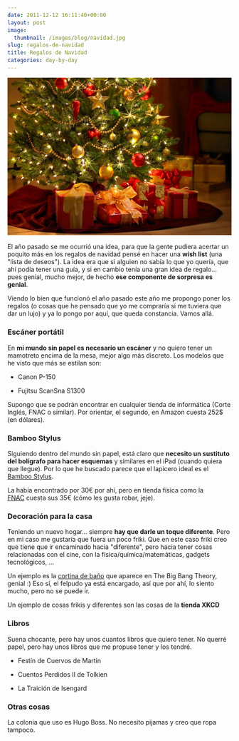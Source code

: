 ```yaml
---
date: 2011-12-12 16:11:40+00:00
layout: post
image:
  thumbnail: /images/blog/navidad.jpg
slug: regalos-de-navidad
title: Regalos de Navidad
categories: day-by-day
---
```


[![](/images/blog/navidad.jpg)](/images/blog/navidad.jpg)

El año pasado se me ocurrió una idea, para que la gente pudiera acertar un poquito más en los regalos de navidad pensé en hacer una **wish list** (una "lista de deseos"). La idea era que si alguien no sabía lo que yo quería, que ahí podía tener una guía, y si en cambio tenía una gran idea de regalo... pues genial, mucho mejor, de hecho **ese componente de sorpresa es genial**.

Viendo lo bien que funcionó el año pasado este año me propongo poner los regalos (o cosas que he pensado que yo me compraría si me tuviera que dar un lujo) y ya lo pongo por aquí, que queda constancia. Vamos allá.


### Escáner portátil


En **mi mundo sin papel es necesario un escáner** y no quiero tener un mamotreto encima de la mesa, mejor algo más discreto. Los modelos que he visto que más se estilan son:



	
  * Canon P-150

	
  * Fujitsu ScanSna S1300




Supongo que se podrán encontrar en cualquier tienda de informática (Corte Inglés, FNAC o similar). Por orientar, el segundo, en Amazon cuesta 252$ (en dólares).







### Bamboo Stylus







Siguiendo dentro del mundo sin papel, está claro que **necesito un sustituto del bolígrafo para hacer esquemas** y similares en el iPad (cuando quiera que llegue). Por lo que he buscado parece que el lapicero ideal es el [Bamboo Stylus](http://bamboostylus.wacom.eu/index-ES.html).




La había encontrado por 30€ por ahí, pero en tienda física como la [FNAC](http://www.fnac.es/Wacom-Bamboo-Stylus-para-iPad-y-tablet-Accesorios-informatica-Accesorio-Tablet/a679438?PID=10&Mn=-1&Mu=-13&Ra=-5000&To=0&Nu=1&Fr=0) cuesta sus 35€ (cómo les gusta robar, jeje).







### Decoración para la casa







Teniendo un nuevo hogar... siempre **hay que darle un toque diferente**. Pero en mi caso me gustaría que fuera un poco friki. Que en este caso friki creo que tiene que ir encaminado hacia "diferente", pero hacia tener cosas relacionadas con el cine, con la física/química/matemáticas, gadgets tecnológicos, ...




Un ejemplo es la [cortina de baño](http://www.vistoenpantalla.com/cortina_de_ducha_tabla_periodica_the_big_bang_theory-ref_15945.html?source=webgains&siteid=75026) que aparece en The Big Bang Theory, genial :) Eso sí, el felpudo ya está encargado, así que por ahí, lo siento mucho, pero no se puede ir.




Un ejemplo de cosas frikis y diferentes son las cosas de la **tienda XKCD**







### Libros







Suena chocante, pero hay unos cuantos libros que quiero tener. No querré papel, pero hay unos libros que me propuse tener y los tendré.








	
  * Festín de Cuervos de Martin

	
  * Cuentos Perdidos II de Tolkien

	
  * La Traición de Isengard







### Otras cosas


La colonia que uso es Hugo Boss. No necesito pijamas y creo que ropa tampoco.





